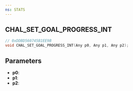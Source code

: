 ```yaml
---
ns: STATS
---
```

## CHAL_SET_GOAL_PROGRESS_INT

```c
// 0xDDBD560745B1EE9B
void CHAL_SET_GOAL_PROGRESS_INT(Any p0, Any p1, Any p2);
```

## Parameters
* **p0**:
* **p1**:
* **p2**:
